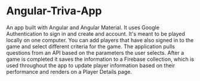 # Angular-Triva-App

An app built with Angular and Angular Material. It uses Google Authentication to sign in and create and account. It's meant to be played locally on one computer.
You can add players that have also signed in to the game and select different criteria for the game. The application pulls questions from an API based on the parameters the user selects. After a game is completed it saves the information to a Firebase collection, which is used throughout the app to update player information based on their performance and renders on a Player Details page. 